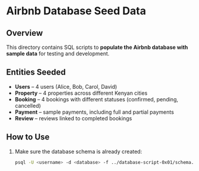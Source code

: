 # Airbnb Database Seed Data

## Overview
This directory contains SQL scripts to **populate the Airbnb database with sample data** for testing and development.

## Entities Seeded
- **Users** – 4 users (Alice, Bob, Carol, David)  
- **Property** – 4 properties across different Kenyan cities  
- **Booking** – 4 bookings with different statuses (confirmed, pending, cancelled)  
- **Payment** – sample payments, including full and partial payments  
- **Review** – reviews linked to completed bookings  

## How to Use
1. Make sure the database schema is already created:
   ```bash
   psql -U <username> -d <database> -f ../database-script-0x01/schema.sql
